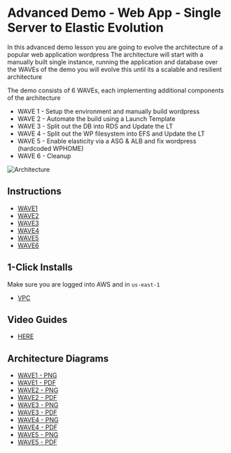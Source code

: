 # Advanced Demo - Web App - Single Server to Elastic Evolution

In this advanced demo lesson you are going to evolve the architecture of a popular web application wordpress
The architecture will start with a manually built single instance, running the application and database
over the WAVEs of the demo you will evolve this until its a scalable and resilient architecture

The demo consists of 6 WAVEs, each implementing additional components of the architecture

- WAVE 1 - Setup the environment and manually build wordpress
- WAVE 2 - Automate the build using a Launch Template
- WAVE 3 - Split out the DB into RDS and Update the LT
- WAVE 4 - Split out the WP filesystem into EFS and Update the LT
- WAVE 5 - Enable elasticity via a ASG & ALB and fix wordpress (hardcoded WPHOME)
- WAVE 6 - Cleanup

![Architecture](https://github.com/acantril/learn-cantrill-io-labs/raw/master/aws-elastic-wordpress-evolution/ArchitectureEvolutionAll.png)

## Instructions

- [WAVE1](https://github.com/acantril/learn-cantrill-io-labs/blob/master/aws-elastic-wordpress-evolution/02_LABINSTRUCTIONS/WAVE1%20-%20Setup%20and%20Manual%20wordpress%20build.md)
- [WAVE2](https://github.com/acantril/learn-cantrill-io-labs/blob/master/aws-elastic-wordpress-evolution/02_LABINSTRUCTIONS/WAVE2%20-%20Automate%20the%20build%20using%20a%20Launch%20Template.md)
- [WAVE3](https://github.com/acantril/learn-cantrill-io-labs/blob/master/aws-elastic-wordpress-evolution/02_LABINSTRUCTIONS/WAVE3%20-%20Add%20RDS%20and%20Update%20the%20LT.md)
- [WAVE4](https://github.com/acantril/learn-cantrill-io-labs/blob/master/aws-elastic-wordpress-evolution/02_LABINSTRUCTIONS/WAVE4%20-%20Add%20EFS%20and%20Update%20the%20LT.md)
- [WAVE5](https://github.com/acantril/learn-cantrill-io-labs/blob/master/aws-elastic-wordpress-evolution/02_LABINSTRUCTIONS/WAVE5%20-%20Add%20an%20ELB%20and%20ASG.md)
- [WAVE6](https://github.com/acantril/learn-cantrill-io-labs/blob/master/aws-elastic-wordpress-evolution/02_LABINSTRUCTIONS/WAVE6%20-%20CLEANUP.md)


## 1-Click Installs
Make sure you are logged into AWS and in `us-east-1`

- [VPC](https://console.aws.amazon.com/cloudformation/home?region=us-east-1#/stacks/quickcreate?templateURL=https://learn-cantrill-labs.s3.amazonaws.com/aws-elastic-wordpress-evolution/NYPETSVPC.yaml&stackName=NYPETSVPC)

## Video Guides

- [HERE](https://youtu.be/wWIFJvxoWb0)


## Architecture Diagrams

- [WAVE1 - PNG](https://github.com/acantril/learn-cantrill-io-labs/blob/master/aws-elastic-wordpress-evolution/02_LABINSTRUCTIONS/WAVE1%20-%20SINGLE%20SERVER%20MANUAL.png)
- [WAVE1 - PDF](https://github.com/acantril/learn-cantrill-io-labs/blob/master/aws-elastic-wordpress-evolution/02_LABINSTRUCTIONS/WAVE1%20-%20SINGLE%20SERVER%20MANUAL.pdf)
- [WAVE2 - PNG](https://github.com/acantril/learn-cantrill-io-labs/blob/master/aws-elastic-wordpress-evolution/02_LABINSTRUCTIONS/WAVE2%20-%20SINGLE%20SERVER%20LT.png)
- [WAVE2 - PDF](https://github.com/acantril/learn-cantrill-io-labs/blob/master/aws-elastic-wordpress-evolution/02_LABINSTRUCTIONS/WAVE2%20-%20SINGLE%20SERVER%20LT.pdf)
- [WAVE3 - PNG](https://github.com/acantril/learn-cantrill-io-labs/blob/master/aws-elastic-wordpress-evolution/02_LABINSTRUCTIONS/WAVE3%20-%20SPLIT%20OUT%20RDS.png)
- [WAVE3 - PDF](https://github.com/acantril/learn-cantrill-io-labs/blob/master/aws-elastic-wordpress-evolution/02_LABINSTRUCTIONS/WAVE3%20-%20SPLIT%20OUT%20RDS.pdf)
- [WAVE4 - PNG](https://github.com/acantril/learn-cantrill-io-labs/blob/master/aws-elastic-wordpress-evolution/02_LABINSTRUCTIONS/WAVE4%20-%20SPLIT%20OUT%20EFS.png)
- [WAVE4 - PDF](https://github.com/acantril/learn-cantrill-io-labs/blob/master/aws-elastic-wordpress-evolution/02_LABINSTRUCTIONS/WAVE4%20-%20SPLIT%20OUT%20EFS.pdf)
- [WAVE5 - PNG](https://github.com/acantril/learn-cantrill-io-labs/blob/master/aws-elastic-wordpress-evolution/02_LABINSTRUCTIONS/WAVE5%20-%20ASG%20%26%20ALB.png)
- [WAVE5 - PDF](https://github.com/acantril/learn-cantrill-io-labs/blob/master/aws-elastic-wordpress-evolution/02_LABINSTRUCTIONS/WAVE5%20-%20ASG%20%26%20ALB.pdf)






